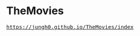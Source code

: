 # TheMovies

<pre><a href="https://jungh0.github.io/TheMovies/index">https://jungh0.github.io/TheMovies/index</a></pre>
